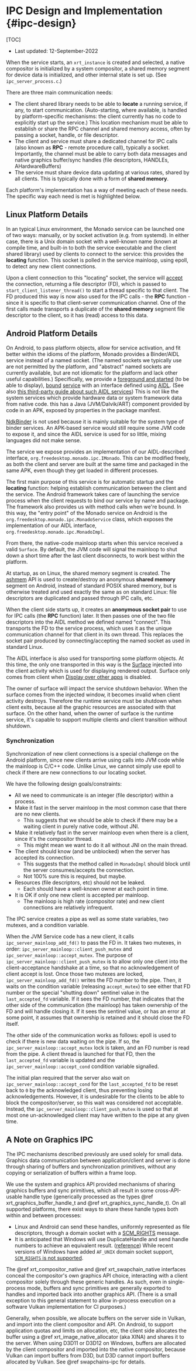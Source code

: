 # IPC Design and Implementation {#ipc-design}

<!--
Copyright 2021-2022, Collabora, Ltd. and the Monado contributors
SPDX-License-Identifier: BSL-1.0
-->

[TOC]

- Last updated: 12-September-2022

When the service starts, an `xrt_instance` is created and selected, a native
compositor is initialized by a system compositor, a shared memory segment for
device data is initialized, and other internal state is set up. (See
`ipc_server_process.c`.)

There are three main communication needs:

- The client shared library needs to be able to **locate** a running service, if
  any, to start communication. (Auto-starting, where available, is handled by
  platform-specific mechanisms: the client currently has no code to explicitly
  start up the service.) This location mechanism must be able to establish or
  share the RPC channel and shared memory access, often by passing a socket,
  handle, or file descriptor.
- The client and service must share a dedicated channel for IPC calls (also
  known as **RPC** - remote procedure call), typically a socket. Importantly,
  the channel must be able to carry both data messages and native graphics
  buffer/sync handles (file descriptors, HANDLEs, AHardwareBuffers)
- The service must share device data updating at various rates, shared by all
  clients. This is typically done with a form of **shared memory**.

Each platform's implementation has a way of meeting each of these needs. The
specific way each need is met is highlighted below.

## Linux Platform Details

In an typical Linux environment, the Monado service can be launched one of two
ways: manually, or by socket activation (e.g. from systemd). In either case,
there is a Unix domain socket with a well-known name (known at compile time, and
built-in to both the service executable and the client shared library) used by
clients to connect to the service: this provides the **locating** function.
This socket is polled in the service mainloop, using epoll, to detect any new
client connections.

Upon a client connection to this "locating" socket, the service will [accept][]
the connection, returning a file descriptor (FD), which is passed to
`start_client_listener_thread()` to start a thread specific to that client. The
FD produced this way is now also used for the IPC calls - the **RPC** function -
since it is specific to that client-server communication channel. One of the
first calls made transports a duplicate of the **shared memory** segment file
descriptor to the client, so it has (read) access to this data.

[accept]: https://man7.org/linux/man-pages/man2/accept.2.html

## Android Platform Details

On Android, to pass platform objects, allow for service activation, and
fit better within the idioms of the platform, Monado provides a Binder/AIDL
service instead of a named socket. (The named sockets we typically use are not
permitted by the platform, and "abstract" named sockets are currently available,
but are not idiomatic for the platform and lack other useful capabilities.)
Specifically, we provide a [foreground and started][foreground] (to be able to
display), [bound][bound_service] [service][android_service] with an interface
defined using [AIDL][]. (See also
[this third-party guide about such AIDL services][AidlServices]) This is not
like the system services which provide hardware data or system framework data
from native code. this has a Java (JVM/Dalvik/ART) component provided by code in
an APK, exposed by properties in the package manifest.

[NdkBinder][] is not used because it is mainly suitable for the system type of
binder services. An APK-based service would still require some JVM code to
expose it, and since the AIDL service is used for so little, mixing languages
did not make sense.

The service we expose provides an implementation of our AIDL-described
interface, `org.freedesktop.monado.ipc.IMonado`. This can be modified freely, as
both the client and server are built at the same time and packaged in the same
APK, even though they get loaded in different processes.

[foreground]: https://developer.android.com/guide/components/foreground-services
[bound_service]: https://developer.android.com/guide/components/bound-services
[android_service]: https://developer.android.com/guide/components/services
[aidl]: https://developer.android.com/guide/components/aidl
[AidlServices]: https://devarea.com/android-services-and-aidl/
[NdkBinder]: https://developer.android.com/ndk/reference/group/ndk-binder

The first main purpose of this service is for automatic startup and the
**locating** function: helping establish communication between the client and
the service. The Android framework takes care of launching the service process
when the client requests to bind our service by name and package. The framework
also provides us with method calls when we're bound. In this way, the "entry point"
of the Monado service on Android is the
`org.freedesktop.monado.ipc.MonadoService` class, which exposes the
implementation of our AIDL interface, `org.freedesktop.monado.ipc.MonadoImpl`.

From there, the native-code mainloop starts when this service received a valid
`Surface`. By default, the JVM code will signal the mainloop to shut down a short
time after the last client disconnects, to work best within the platform.

At startup, as on Linux, the shared memory segment is created. The [ashmem][]
API is used to create/destroy an anonymous **shared memory** segment on Android,
instead of standard POSIX shared memory, but is otherwise treated and used
exactly the same as on standard Linux: file descriptors are duplicated and
passed through IPC calls, etc.

When the client side starts up, it creates an __anonymous socket pair__ to use
for IPC calls (the **RPC** function) later. It then passes one of the two file
descriptors into the AIDL method we defined named "connect". This transports the
FD to the service process, which uses it as the unique communication channel for
that client in its own thread. This replaces the socket pair produced by
connecting/accepting the named socket as used in standard Linux.

[ashmem]: https://developer.android.com/ndk/reference/group/memory

The AIDL interface is also used for transporting some platform objects. At this
time, the only one transported in this way is the [Surface][] injected into the
client activity which is used for displaying rendered output. Surface only comes
from client when  [Display  over other apps][] is disabled.

The owner of surface will impact the service shutdown behavior. When the
surface comes from the injected window, it becomes invalid when client activity
destroys. Therefore the runtime service must be shutdown when client exits,
because all the graphic resources are associated with that surface. On the other
hand,  when the owner of surface is the runtime service, it's capable to support
multiple clients and client transition without shutdown.

[Surface]: https://developer.android.com/reference/android/view/Surface
[Display over other apps]: https://developer.android.com/reference/android/Manifest.permission#SYSTEM_ALERT_WINDOW

### Synchronization

Synchronization of new client connections is a special challenge on the Android
platform, since new clients arrive using calls into JVM code while the mainloop is
C/C++ code. Unlike Linux, we cannot simply use epoll to check if there are new
connections to our locating socket.

We have the following design goals/constraints:

- All we need to communicate is an integer (file descriptor) within a process.
- Make it fast in the server mainloop in the most common case that there are no
  new clients.
  - This suggests that we should be able to check if there may be a waiting
    client in purely native code, without JNI.
- Make it relatively fast in the server mainloop even when there is a client,
  since it's the compositor thread.
  - This might mean we want to do it all without JNI on the main thread.
- The client should know (and be unblocked) when the server has accepted its
  connection.
  - This suggests that the method called in `MonadoImpl` should block until the
    server consumes/accepts the connection.
  - Not 100% sure this is required, but maybe.
- Resources (file descriptors, etc) should not be leaked.
  - Each should have a well-known owner at each point in time.
- It is OK if only one new client is accepted per mainloop.
  - The mainloop is high rate (compositor rate) and new client connections are
    relatively infrequent.

The IPC service creates a pipe as well as some state variables, two mutexes, and a
condition variable.

When the JVM Service code has a new client, it calls
`ipc_server_mainloop_add_fd()` to pass the FD in. It takes two mutexes, in
order: `ipc_server_mainloop::client_push_mutex` and
`ipc_server_mainloop::accept_mutex`. The purpose of
`ipc_server_mainloop::client_push_mutex` is to allow only one client into the
client-acceptance handshake at a time, so that no acknowledgement of client
accept is lost. Once those two mutexes are locked,
`ipc_server_mainloop_add_fd()` writes the FD number to the pipe. Then, it waits
on the condition variable (releasing `accept_mutex`) to see either that FD
number or the special "shutting down" sentinel value in the `last_accepted_fd`
variable. If it sees the FD number, that indicates that the other side of the
communication (the mainloop) has taken ownership of the FD and will handle
closing it. If it sees the sentinel value, or has an error at some point, it
assumes that ownership is retained and it should close the FD itself.

The other side of the communication works as follows: epoll is used to check if
there is new data waiting on the pipe. If so, the
`ipc_server_mainloop::accept_mutex` lock is taken, and an FD number is read from
the pipe. A client thread is launched for that FD, then the `last_accepted_fd`
variable is updated and the `ipc_server_mainloop::accept_cond` condition
variable signalled.

The initial plan required that the server also wait on
`ipc_server_mainloop::accept_cond` for the `last_accepted_fd` to be reset back
to `0` by the acknowledged client, thus preventing losing acknowledgements.
However, it is undesirable for the clients to be able to block the
compositor/server, so this wait was considered not acceptable. Instead, the
`ipc_server_mainloop::client_push_mutex` is used so that at most one
un-acknowledged client may have written to the pipe at any given time.

## A Note on Graphics IPC

The IPC mechanisms described previously are used solely for small data. Graphics
data communication between application/client and server is done through sharing
of buffers and synchronization primitives, without any copying or serialization
of buffers within a frame loop.

We use the system and graphics API provided mechanisms of sharing graphics
buffers and sync primitives, which all result in some cross-API-usable handle
type (generically processed as the types @ref xrt_graphics_buffer_handle_t and
@ref xrt_graphics_sync_handle_t). On all supported platforms, there exist ways
to share these handle types both within and between processes:

- Linux and Android can send these handles, uniformly represented as file
  descriptors, through a domain socket with a [SCM_RIGHTS][] message.
- It is anticipated that Windows will use DuplicateHandle and send handle
  numbers to achieve an equivalent result. ([reference][win32handles]) While
  recent versions of Windows have added `AF_UNIX` domain socket support,
  [`SCM_RIGHTS` is not supported][WinSCM_RIGHTS].

The @ref xrt_compositor_native and @ref xrt_swapchain_native interfaces conceal
the compositor's own graphics API choice, interacting with a client compositor
solely through these generic handles. As such, even in single-process mode,
buffers and sync primitives are generally exported to handles and imported back
into another graphics API. (There is a small exception to this general statement
to allow in-process execution on a software Vulkan implementation for CI
purposes.)

Generally, when possible, we allocate buffers on the server side in Vulkan, and
import into the client compositor and API. On Android, to support application
quotas and limits on allocation, etc, the client side allocates the buffer using
a @ref xrt_image_native_allocator (aka XINA) and shares it to the server. When
using D3D11 or D3D12 on Windows, buffers are allocated by the client compositor
and imported into the native compositor, because Vulkan can import buffers from
D3D, but D3D cannot import buffers allocated by Vulkan. See @ref swapchains-ipc
for details.

[SCM_RIGHTS]: https://man7.org/linux/man-pages/man3/cmsg.3.html
[win32handles]: https://lackingrhoticity.blogspot.com/2015/05/passing-fds-handles-between-processes.html
[WinSCM_RIGHTS]: https://devblogs.microsoft.com/commandline/af_unix-comes-to-windows/#unsupportedunavailable

